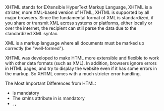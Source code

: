 XHTML stands for EXtensible HyperText Markup Language, XHTML is a stricter, more XML-based version of HTML, XHTML is supported by all major browsers. Since the fundamental format of XML is standardized, if you share or transmit XML across systems or platforms, either locally or over the internet, the recipient can still parse the data due to the standardized XML syntax.

XML is a markup language where all documents must be marked up correctly (be "well-formed").

XHTML was developed to make HTML more extensible and flexible to work with other data formats (such as XML). In addition, browsers ignore errors in HTML pages, and try to display the website even if it has some errors in the markup. So XHTML comes with a much stricter error handling.

The Most Important Differences from HTML:

- <!DOCTYPE> is mandatory
- The xmlns attribute in <html> is mandatory
- <html>, <head>, <title>, and <body> are mandatory
- Elements must always be properly nested
- Elements must always be closed
- Elements must always be in lowercase
- Attribute names must always be in lowercase
- Attribute values must always be quoted
- Attribute minimization is forbidden


Bibliography: 
https://www.w3schools.com/html/html_intro.asp
https://developer.mozilla.org/en-US/docs/Web/XML/XML_introduction

